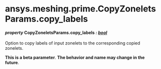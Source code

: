 <a id="ansys-meshing-prime-copyzoneletsparams-copy-labels"></a>

# ansys.meshing.prime.CopyZoneletsParams.copy_labels

<a id="ansys.meshing.prime.CopyZoneletsParams.copy_labels"></a>

#### *property* CopyZoneletsParams.copy_labels *: [bool](https://docs.python.org/3.11/library/functions.html#bool)*

Option to copy labels of input zonelets to the corresponding copied zonelets.

**This is a beta parameter**. **The behavior and name may change in the future**.

<!-- !! processed by numpydoc !! -->
